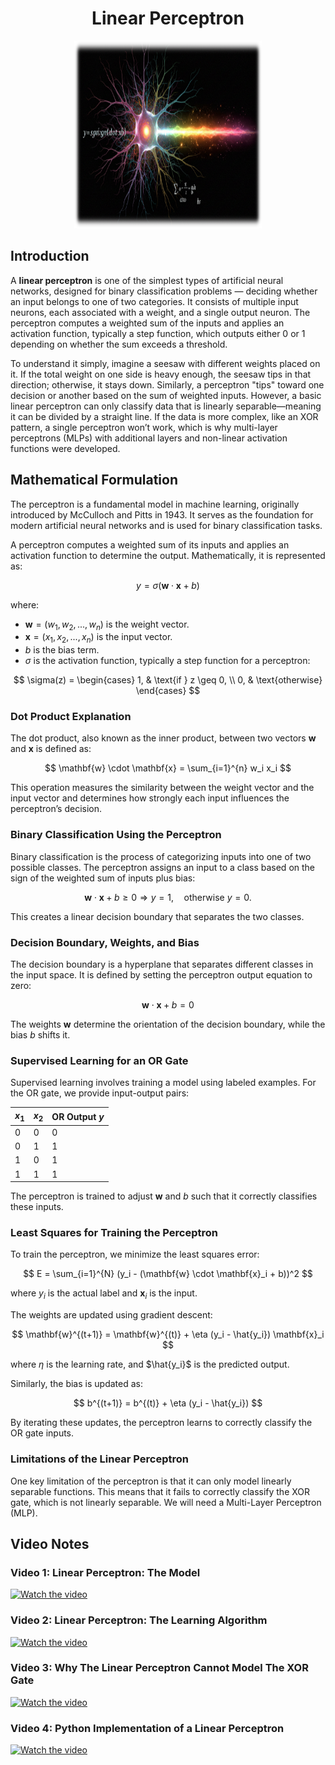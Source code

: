 <!-- Written by Alex Jenkins and Dr. Francesco Fedele for CEE4803/LMC4813 - (c) Georgia Tech, Spring 2025 -->

<div align="center">

# Linear Perceptron

<img src="./aibasics/Figures/LinearPerceptron.png" alt="Linear Perceptron" width="300" height="300">

</div>

## Introduction
A **linear perceptron** is one of the simplest types of artificial neural networks, designed for binary classification problems — deciding whether an input belongs to one of two categories. It consists of multiple input neurons, each associated with a weight, and a single output neuron. The perceptron computes a weighted sum of the inputs and applies an activation function, typically a step function, which outputs either 0 or 1 depending on whether the sum exceeds a threshold.

To understand it simply, imagine a seesaw with different weights placed on it. If the total weight on one side is heavy enough, the seesaw tips in that direction; otherwise, it stays down. Similarly, a perceptron "tips" toward one decision or another based on the sum of weighted inputs. However, a basic linear perceptron can only classify data that is linearly separable—meaning it can be divided by a straight line. If the data is more complex, like an XOR pattern, a single perceptron won’t work, which is why multi-layer perceptrons (MLPs) with additional layers and non-linear activation functions were developed.


## Mathematical Formulation

The perceptron is a fundamental model in machine learning, originally introduced by McCulloch and Pitts in 1943. It serves as the foundation for modern artificial neural networks and is used for binary classification tasks.

A perceptron computes a weighted sum of its inputs and applies an activation function to determine the output. Mathematically, it is represented as:

$$ y = \sigma( \mathbf{w} \cdot \mathbf{x} + b ) $$

where:
- $\mathbf{w} = (w_1, w_2, ..., w_n)$ is the weight vector.
- $\mathbf{x} = (x_1, x_2, ..., x_n)$ is the input vector.
- $b$ is the bias term.
- $\sigma$ is the activation function, typically a step function for a perceptron:

$$ \sigma(z) = \begin{cases} 1, & \text{if } z \geq 0, \\ 0, & \text{otherwise} \end{cases} $$

### Dot Product Explanation
The dot product, also known as the inner product, between two vectors $\mathbf{w}$ and $\mathbf{x}$ is defined as:

$$ \mathbf{w} \cdot \mathbf{x} = \sum_{i=1}^{n} w_i x_i $$

This operation measures the similarity between the weight vector and the input vector and determines how strongly each input influences the perceptron’s decision.

### Binary Classification Using the Perceptron
Binary classification is the process of categorizing inputs into one of two possible classes. The perceptron assigns an input to a class based on the sign of the weighted sum of inputs plus bias:

$$ \mathbf{w} \cdot \mathbf{x} + b \geq 0 \Rightarrow y = 1, \quad \text{otherwise } y = 0. $$

This creates a linear decision boundary that separates the two classes.

### Decision Boundary, Weights, and Bias
The decision boundary is a hyperplane that separates different classes in the input space. It is defined by setting the perceptron output equation to zero:

$$ \mathbf{w} \cdot \mathbf{x} + b = 0 $$

The weights $\mathbf{w}$ determine the orientation of the decision boundary, while the bias $b$ shifts it.

### Supervised Learning for an OR Gate
Supervised learning involves training a model using labeled examples. For the OR gate, we provide input-output pairs:

| $x_1$ | $x_2$ | OR Output $y$ |
|-------|-------|----------------|
| 0     | 0     | 0              |
| 0     | 1     | 1              |
| 1     | 0     | 1              |
| 1     | 1     | 1              |

The perceptron is trained to adjust $\mathbf{w}$ and $b$ such that it correctly classifies these inputs.

### Least Squares for Training the Perceptron
To train the perceptron, we minimize the least squares error:

$$ E = \sum_{i=1}^{N} (y_i - (\mathbf{w} \cdot \mathbf{x}_i + b))^2 $$

where $y_i$ is the actual label and $\mathbf{x}_i$ is the input.

The weights are updated using gradient descent:

$$ \mathbf{w}^{(t+1)} = \mathbf{w}^{(t)} + \eta (y_i - \hat{y_i}) \mathbf{x}_i $$

where $\eta$ is the learning rate, and $\hat{y_i}$ is the predicted output.

Similarly, the bias is updated as:

$$ b^{(t+1)} = b^{(t)} + \eta (y_i - \hat{y_i}) $$

By iterating these updates, the perceptron learns to correctly classify the OR gate inputs.

### Limitations of the Linear Perceptron
One key limitation of the perceptron is that it can only model linearly separable functions. This means that it fails to correctly classify the XOR gate, which is not linearly separable. We will need a Multi-Layer Perceptron (MLP). 


## Video Notes

### Video 1: Linear Perceptron: The Model 
[![Watch the video](https://img.youtube.com/vi/qWjrk0jrrKw/0.jpg)](https://youtu.be/qWjrk0jrrKw)

### Video 2: Linear Perceptron: The Learning Algorithm 
[![Watch the video](https://img.youtube.com/vi/koLnKPWWglE/0.jpg)](https://youtu.be/koLnKPWWglE)

### Video 3: Why The Linear Perceptron Cannot Model The XOR Gate 
[![Watch the video](https://img.youtube.com/vi/KNU9PIiSCMU/0.jpg)](https://youtu.be/KNU9PIiSCMU)

### Video 4:  Python Implementation of a Linear Perceptron 
[![Watch the video](https://img.youtube.com/vi/TJo4r1cm1y8/0.jpg)](https://youtu.be/TJo4r1cm1y8)
